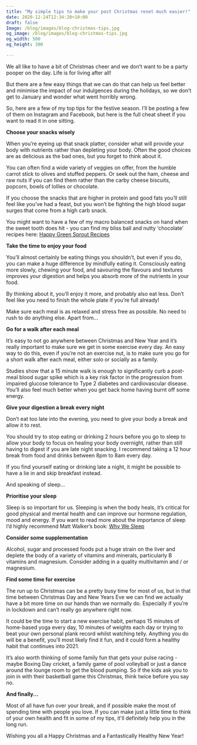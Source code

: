 ```yaml
---
title: "My simple tips to make your post Christmas reset much easier!"
date: 2020-12-24T12:34:20+10:00
draft: false
Image: /blog/images/blog-christmas-tips.jpg
og_image: /blog/images/blog-christmas-tips.jpg
og_width: 500
og_height: 300

---
```


We all like to have a bit of Christmas cheer and we don’t want to be a party pooper on the day. Life is for living after all! 

But there are a few easy things that we can do that can help us feel better and minimise the impact of our indulgences during the holidays, so we don’t get to January and wonder what went horribly wrong.

So, here are a few of my top tips for the festive season. I’ll be posting a few of them on Instagram and Facebook, but here is the full cheat sheet if you want to read it in one sitting.

__Choose your snacks wisely__

When you’re eyeing up that snack platter, consider what will provide your body with nutrients rather than depleting your body. Often the good choices are as delicious as the bad ones, but you forget to think about it.

You can often find a wide variety of veggies on offer, from the humble carrot stick to olives and stuffed peppers. Or seek out the ham, cheese and raw nuts if you can find them rather than the carby cheese biscuits, popcorn, bowls of lollies or chocolate.

If you choose the snacks that are higher in protein and good fats you’ll still feel like you’ve had a feast, but you won’t be fighting the high blood sugar surges that come from a high carb snack.

You might want to have a few of my macro balanced snacks on hand when the sweet tooth does hit - you can find my bliss ball and nutty ‘chocolate’ recipes here: [Happy Green Sprout Recipes](https://www.happygreensprout.com/recipes/) 


__Take the time to enjoy your food__

You’ll almost certainly be eating things you shouldn’t, but even if you do, you can make a huge difference by mindfully eating it. Consciously eating more slowly, chewing your food, and savouring the flavours and textures improves your digestion and helps you absorb more of the nutrients in your food.

By thinking about it, you’ll enjoy it more, and probably also eat less. Don’t feel like you need to finish the whole plate if you’re full already!

Make sure each meal is as relaxed and stress free as possible. No need to rush to do anything else. Apart from…


__Go for a walk after each meal__

It’s easy to not go anywhere between Christmas and New Year and it’s really important to make sure we get in some exercise every day. An easy way to do this, even if you’re not an exercise nut, is to make sure you go for a short walk after each meal, either solo or socially as a family. 

Studies show that a 15 minute walk is enough to significantly curb a post-meal blood sugar spike which is a key risk factor in the progression from impaired glucose tolerance to Type 2 diabetes and cardiovascular disease. You’ll also feel much better when you get back home having burnt off some energy. 


__Give your digestion a break every night__

Don’t eat too late into the evening, you need to give your body a break and allow it to rest. 

You should try to stop eating or drinking 2 hours before you go to sleep to allow your body to focus on healing your body overnight, rather than still having to digest if you are late night snacking. I recommend taking a 12 hour break from food and drinks between 8pm to 8am every day. 

If you find yourself eating or drinking late a night, it might be possible to have a lie in and skip breakfast instead.

And speaking of sleep…


__Prioritise your sleep__

Sleep is so important for us. Sleeping is when the body heals, it’s critical for good physical and mental health and can improve our hormone regulation, mood and energy.  If you want to read more about the importance of sleep I’d highly recommend Matt Walker’s book: [Why We Sleep](https://www.goodreads.com/book/show/34466963-why-we-sleep)


__Consider some supplementation__

Alcohol, sugar and processed foods put a huge strain on the liver and deplete the body of a variety of vitamins and minerals, particularly B vitamins and magnesium. Consider adding in a quality multivitamin and / or magnesium.


__Find some time for exercise__

The run up to Christmas can be a pretty busy time for most of us, but in that time between Christmas Day and New Years Eve we can find we actually have a bit more time on our hands than we normally do. Especially if you’re in lockdown and can’t really go anywhere right now.

It could be the time to start a new exercise habit, perhaps 15 minutes of home-based yoga every day, 10 minutes of weights each day or trying to beat your own personal plank record whilst watching telly. Anything you do will be a benefit, you’ll most likely find it fun, and it could form a healthy habit that continues into 2021.

It’s also worth thinking of some family fun that gets your pulse racing - maybe Boxing Day cricket, a family game of pool volleyball or just a dance around the lounge room to get the blood pumping. So if the kids ask you to join in with their basketball game this Christmas, think twice before you say no.

__And finally...__

Most of all have fun over your break, and if possible make the most of spending time with people you love. If you can make just a little time to think of your own health and fit in some of my tips, it'll definitely help you in the long run. 

Wishing you all a Happy Christmas and a Fantastically Healthy New Year!



